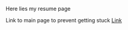 Here lies my resume page

Link to main page to prevent getting stuck
[Link](https://github.com/bdjulian/bdjulian.github.io/blob/main/index.md)
